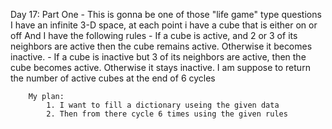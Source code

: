 Day 17:
    Part One - 
        This is gonna be one of those "life game" type questions
        I have an infinite 3-D space, at each point i have a cube that is either on or off
        And I have the following rules
            - If a cube is active, and 2 or 3 of its neighbors are active then the cube remains active. Otherwise it becomes inactive.
            - If a cube is inactive but 3 of its neighbors are active, then the cube becomes active. Otherwise it stays inactive.
        I am suppose to return the number of active cubes at the end of 6 cycles

        My plan:
            1. I want to fill a dictionary useing the given data
            2. Then from there cycle 6 times using the given rules
